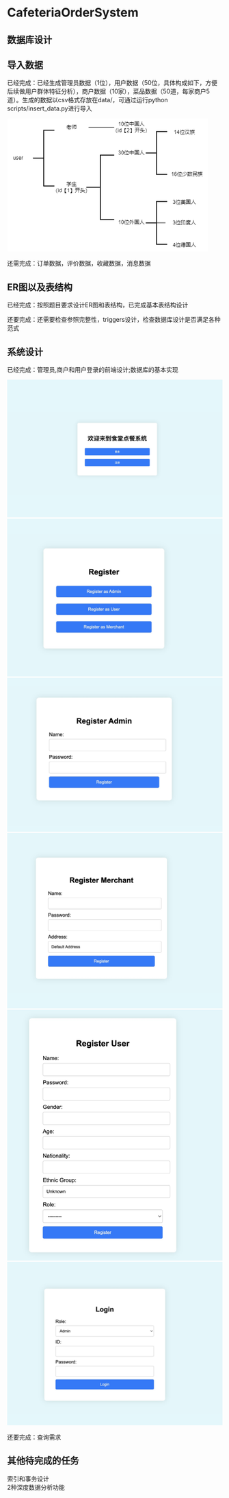 # CafeteriaOrderSystem
## 数据库设计

## 导入数据
已经完成：已经生成管理员数据（1位），用户数据（50位，具体构成如下，方便后续做用户群体特征分析），商户数据（10家），菜品数据（50道，每家商户5道）。生成的数据以csv格式存放在data/，可通过运行python scripts/insert_data.py进行导入  

![image](https://github.com/gxk150/CafeteriaOrderSystem/blob/main/image/user_structure.png)  

还需完成：订单数据，评价数据，收藏数据，消息数据

## ER图以及表结构
已经完成：按照题目要求设计ER图和表结构，已完成基本表结构设计  

还要完成：还需要检查参照完整性，triggers设计，检查数据库设计是否满足各种范式

## 系统设计
已经完成：管理员,商户和用户登录的前端设计;数据库的基本实现  

![image](https://github.com/gxk150/CafeteriaOrderSystem/blob/main/image/login.jpg)
![image](https://github.com/gxk150/CafeteriaOrderSystem/blob/main/image/register.jpg)
![image](https://github.com/gxk150/CafeteriaOrderSystem/blob/main/image/admin_register.jpg)
![image](https://github.com/gxk150/CafeteriaOrderSystem/blob/main/image/merchant_register.jpg)
![image](https://github.com/gxk150/CafeteriaOrderSystem/blob/main/image/user_register.jpg)
![image](https://github.com/gxk150/CafeteriaOrderSystem/blob/main/image/login_role.jpg)  

还要完成：查询需求

## 其他待完成的任务
索引和事务设计  
2种深度数据分析功能

